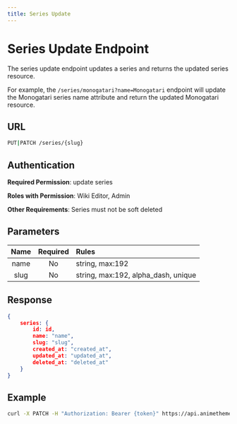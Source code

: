 ```yaml
---
title: Series Update
---
```


# Series Update Endpoint

The series update endpoint updates a series and returns the updated series resource.

For example, the `/series/monogatari?name=Monogatari` endpoint will update the Monogatari series name attribute and return the updated Monogatari resource.

## URL

```sh
PUT|PATCH /series/{slug}
```

## Authentication

**Required Permission**: update series

**Roles with Permission**: Wiki Editor, Admin

**Other Requirements**: Series must not be soft deleted

## Parameters

| Name     | Required | Rules                               |
| :------: | :------: | :---------------------------------- |
| name     | No       | string, max:192                     |
| slug     | No       | string, max:192, alpha_dash, unique |

## Response

```json
{
    series: {
        id: id,
        name: "name",
        slug: "slug",
        created_at: "created_at",
        updated_at: "updated_at",
        deleted_at: "deleted_at"
    }
}
```

## Example

```bash
curl -X PATCH -H "Authorization: Bearer {token}" https://api.animethemes.moe/series/monogatari
```
